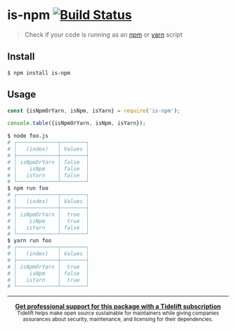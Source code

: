 # is-npm [![Build Status](https://travis-ci.org/sindresorhus/is-npm.svg?branch=master)](https://travis-ci.org/sindresorhus/is-npm)

> Check if your code is running as an [npm](https://docs.npmjs.com/misc/scripts) or [yarn](https://yarnpkg.com/lang/en/docs/cli/run/) script


## Install

```
$ npm install is-npm
```


## Usage

```js
const {isNpmOrYarn, isNpm, isYarn} = require('is-npm');

console.table({isNpmOrYarn, isNpm, isYarn});
```

```sh
$ node foo.js
# ┌─────────────┬────────┐
# │   (index)   │ Values │
# ├─────────────┼────────┤
# │ isNpmOrYarn │ false  │
# │    isNpm    │ false  │
# │   isYarn    │ false  │
# └─────────────┴────────┘
$ npm run foo
# ┌─────────────┬────────┐
# │   (index)   │ Values │
# ├─────────────┼────────┤
# │ isNpmOrYarn │  true  │
# │    isNpm    │  true  │
# │   isYarn    │ false  │
# └─────────────┴────────┘
$ yarn run foo
# ┌─────────────┬────────┐
# │   (index)   │ Values │
# ├─────────────┼────────┤
# │ isNpmOrYarn │  true  │
# │    isNpm    │ false  │
# │   isYarn    │  true  │
# └─────────────┴────────┘
```


---

<div align="center">
	<b>
		<a href="https://tidelift.com/subscription/pkg/npm-is-npm?utm_source=npm-is-npm&utm_medium=referral&utm_campaign=readme">Get professional support for this package with a Tidelift subscription</a>
	</b>
	<br>
	<sub>
		Tidelift helps make open source sustainable for maintainers while giving companies<br>assurances about security, maintenance, and licensing for their dependencies.
	</sub>
</div>
